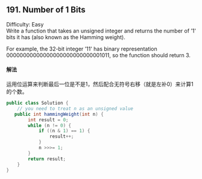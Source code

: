 ## 191. Number of 1 Bits
Difficulty: Easy  
Write a function that takes an unsigned integer and returns the number of ’1' bits it has (also known as the Hamming weight).

For example, the 32-bit integer ’11' has binary representation 00000000000000000000000000001011, so the function should return 3.  

#### 解法
运用位运算来判断最后一位是不是1，然后配合无符号右移（就是左补0）来计算1的个数。  
```java
public class Solution {
    // you need to treat n as an unsigned value
   public int hammingWeight(int n) {
        int result = 0;
        while (n != 0) {
            if ((n & 1) == 1) {
                result++;
            }
            n >>>= 1;
        }
        return result;
    }
}
```
